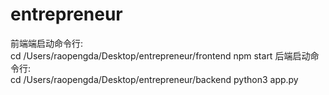 # entrepreneur
前端端启动命令行:  
 cd /Users/raopengda/Desktop/entrepreneur/frontend
npm start
后端启动命令行:  
cd /Users/raopengda/Desktop/entrepreneur/backend
python3 app.py
